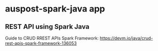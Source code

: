 # auspost-spark-java app 
## REST API using Spark Java

Guide to CRUD RREST APIs Spark Framework:
https://devm.io/java/crud-rest-apis-spark-framework-136053
